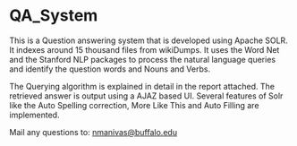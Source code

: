 QA_System
=========

This is a Question answering system that is developed using Apache SOLR. It indexes around 15 thousand files from wikiDumps.
It uses the Word Net and the Stanford NLP packages to process the natural language queries and identify the question words and Nouns and Verbs.

The Querying algorithm is explained in detail in the report attached.
The retrieved answer is output using a AJAZ based UI.
Several features of Solr like the Auto Spelling correction, More Like This and Auto Filling are implemented.

Mail any questions to: nmanivas@buffalo.edu
